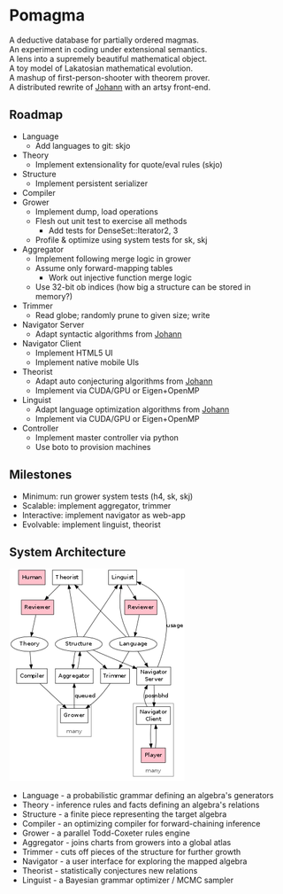 Pomagma
=======

A deductive database for partially ordered magmas.<br />
An experiment in coding under extensional semantics.<br />
A lens into a supremely beautiful mathematical object.<br />
A toy model of Lakatosian mathematical evolution.<br />
A mashup of first-person-shooter with theorem prover.<br />
A distributed rewrite of [Johann](Johann) with an artsy front-end.

Roadmap
-------

- Language
    - Add languages to git: skjo
- Theory
    - Implement extensionality for quote/eval rules (skjo)
- Structure
    - Implement persistent serializer
- Compiler
- Grower
    - Implement dump, load operations
    - Flesh out unit test to exercise all methods
        - Add tests for DenseSet::Iterator2, 3
    - Profile & optimize using system tests for sk, skj
- Aggregator
    - Implement following merge logic in grower
    - Assume only forward-mapping tables
        - Work out injective function merge logic
    - Use 32-bit ob indices (how big a structure can be stored in memory?)
- Trimmer
    - Read globe; randomly prune to given size; write
- Navigator Server
    - Adapt syntactic algorithms from [Johann](http://github.com/fritzo/Johann)
- Navigator Client
    - Implement HTML5 UI
    - Implement native mobile UIs
- Theorist
    - Adapt auto conjecturing algorithms from [Johann](Johann)
    - Implement via CUDA/GPU or Eigen+OpenMP
- Linguist
    - Adapt language optimization algorithms from [Johann](http://github.com/fritzo/Johann)
    - Implement via CUDA/GPU or Eigen+OpenMP
- Controller
    - Implement master controller via python
    - Use boto to provision machines

Milestones
----------

- Minimum: run grower system tests (h4, sk, skj)
- Scalable: implement aggregator, trimmer
- Interactive: implement navigator as web-app
- Evolvable: implement linguist, theorist

System Architecture
-------------------

![Architecture](doc/architecture.png)

- Language - a probabilistic grammar defining an algebra's generators
- Theory - inference rules and facts defining an algebra's relations
- Structure - a finite piece representing the target algebra
- Compiler - an optimizing compiler for forward-chaining inference
- Grower - a parallel Todd-Coxeter rules engine
- Aggregator - joins charts from growers into a global atlas
- Trimmer - cuts off pieces of the structure for further growth
- Navigator - a user interface for exploring the mapped algebra
- Theorist - statistically conjectures new relations
- Linguist - a Bayesian grammar optimizer / MCMC sampler

